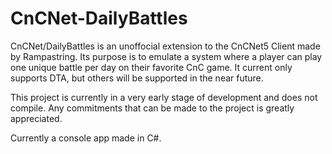# CnCNet-DailyBattles
CnCNet/DailyBattles is an unoffocial extension to the CnCNet5 Client made by Rampastring. Its purpose is to emulate a system where a player can play one unique battle per day on their favorite CnC game. It current only supports DTA, but others will be supported in the near future.

This project is currently in a very early stage of development and does not compile. Any commitments that can be made to the project is greatly appreciated.

Currently a console app made in C#.
